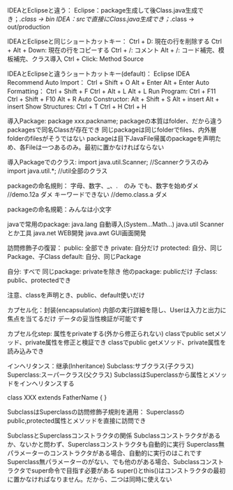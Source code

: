 IDEAとEclipseと違う：
Eclipse：package生成して後Class.java生成でき；*.class -> bin
IDEA：srcで直接にClass.java生成でき；*.class -> out/production

IDEAとEclipseと同じショートカットキー：
Ctrl + D: 現在の行を削除する
Ctrl + Alt + Down: 現在の行をコピーする
Ctrl + /: コメント
Alt + /: コード補完、模板補完、クラス導入
Ctrl + Click: Method Source

IDEAとEclipseと違うショートカットキー(default)：
										Eclipse					IDEA						Recommend
Auto Import：			Ctrl + Shift + O		Alt + Enter 				Alt + Enter 
Auto Formatting：	Ctrl + Shift + F		Ctrl + Alt + L			Alt + L
Run Program:				Ctrl + F11				Ctrl + Shift + F10	Alt + R
Auto Constructor:		Alt + Shift + S		Alt + insert				Alt + insert
Show Structures:		Ctrl + T					Ctrl + H					Ctrl + H

導入Package:
package xxx.packname;
packageの本質はfolder、だから違うpackagesで同名Classが存在でき
同じpackageは同じfolderでfiles、内外層folderのfilesがそうではない
packageは目下JavaFile帰属のpackageを声明ため、各Fileは一つあるのみ。最初に置かなければならない

導入Packageでのクラス:
import java.util.Scanner; //Scannerクラスのみ
import java.util.*; //util全部のクラス

packageの命名規則：
字母、数字、_、.　のみ
でも、数字を始めダメ	//demo.12a ダメ
キーワードできない		//demo.class.a ダメ

packageの命名規範：みんなは小文字

javaで常用のpackage:
java.lang	自動導入(System...Math...)
java.util		Scannerとか工具
java.net		WEB開発
java.awt		GUI画面開発

訪問修飾子の復習：
public:		全部でき
private:		自分だけ
protected:	自分、同じPackage、子Class
default:		自分、同じPackage

自分:					すべで
同じpackage:		privateを除き
他のpackage:		publicだけ
子class:				public、protectedでき

注意、classを声明とき、public、default使いだけ

カプセル化：封装(encapsulation)
内部の実行詳細を隠し、Userは入力と出力に焦点を当てるだけ
データの妥当性検証が可能です

カプセル化step:
属性をprivateする(外から修正られない)
classでpublic setメソッド、private属性を修正と検証でき
classでpublic getメソッド、private属性を読み込みでき

インヘリタンス：继承(Inheritance)
Subclass:サブクラス(子クラス)
Superclass:スーパークラス(父クラス)
SubclassはSuperclassから属性とメソッドをインヘリタンスする

class XXX extends FatherName {
}

SubclassはSuperclassの訪問修飾子規則を適用：
Superclassのpublic,protected属性とメソッドを直接に訪問でき

SubclassとSuperclassコンストラクタの関係
Subclassコンストラクタがあるか、ないかと問わず、Superclassコンストラクタも自動的に実行
Superclass無パラメーターのコンストラクタがある場合、自動的に実行のはこれです
Superclass無パラメーターのがない、でも他のがある場合、Subclassコンストラクタでsuper命令で目指す必要がある
super()とthis()はコンストラクタの最初に置かなければなりません。だから、二つは同時に使えない
 



